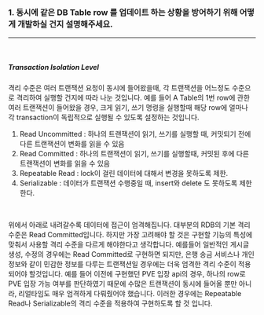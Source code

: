
### 1. 동시에 같은 DB Table row 를 업데이트 하는 상황을 방어하기 위해 어떻게 개발하실 건지 설명해주세요.

------


<br>

##### Transaction Isolation Level

격리 수준은 여러 트랜잭션 요청이 동시에 들어왔을때, 각 트랜잭션을 어느정도 수준으로 격리하여 실행할 건지에 따라 나눈 것입니다. 예를 들어 A Table의 1번 row에 관한 여러 트랜잭션이 들어왔을 경우, 크게 읽기, 쓰기 명령을 실행할때 해당 row에 얼마나 각 transaction이 독립적으로 실행될 수 있도록 설정하는 것입니다.

1.  Read Uncommitted : 하나의 트랜잭션이 읽기, 쓰기를 실행할 때, 커밋되기 전에 다른 트랜잭션이 변화를 읽을 수 있음
2.  Read Committed : 하나의 트랜잭션이 읽기, 쓰기를 실행할때, 커밋된 후에 다른 트랜잭션이 변화를 읽을 수 있음
3. Repeatable Read : lock이 걸린 데이터에 대해서 변경을 못하도록 제한.
4. Serializable : 데이터가 트랜잭션 수행중일 때, insert와 delete 도 못하도록 제한한다.

<br>

위에서 아래로 내려갈수록 데이터에 접근이 엄격해집니다. 대부분의 RDB의 기본 격리 수준은 Read Committed입니다. 하지만 가장 고려해야 할 것은 구현할 기능의 특성에 맞춰서 사용할 격리 수준을 다르게 해야한다고 생각합니다. 예를들어 일반적인 게시글 생성, 수정의 경우에는 Read Committed로 구현하면 되지만, 은행 송금 서비스나 개인정보와 같이 민감한 정보를 다루는 트랜잭션일 경우에는 더욱 엄격한 격리 수준이 적용되어야 할것입니다. 예를 들어 이전에 구현했던 PVE 입장 api의 경우, 하나의 row로 PVE 입장 가능 여부를 판단하였기 때문에 수많은 트랜잭션이 동시에 들어올 뿐만 아니라, 리얼타임도 매우 엄격하게 다뤄줬어야 했습니다. 이러한 경우에는 Repeatable Read나 Serializable의 격리 수준을 적용하여 구현하도록 할 것 입니다.

